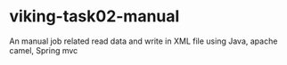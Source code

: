 # viking-task02-manual
An manual job related read data and write in XML file using Java, apache camel, Spring mvc

